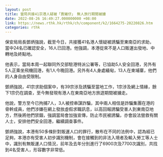 ```yaml
---
layout: post
title: 當局共接41宗港人疑被「賣豬仔」　無人旅行期間被擄
date: 2022-08-26 16:49:27.000000000 +08:00
link: https://news.rthk.hk/rthk/ch/component/k2/1664275-20220826.htm
categories: rthk
---
```


保安局局長鄧炳強說，截至今日，共接獲41名港人懷疑被誘騙至東南亞的求助，當中24名已確認安全，16人已回港。他強調，本港從來不是人口販運出發地、中轉地及終點地。

他表示，當局本周一起聯同外交部駐港特派公署等，已協助5人安全回港，另外有5人正乘坐飛機回港，有1人今晚回港。另外有4人身處緬甸，13人在柬埔寨，他們的人身自由受限制。

鄧炳強說，41宗求助個案中，有39宗涉及誘騙至當地工作，1宗涉及網上情緣，餘下1宗仍在調查，至今無發現有港人在東南亞地方旅遊期間被擄走。

他說，警方至今已拘捕7人，3人被控串謀詐騙，其中兩人相信是詐騙集團在港的骨幹成員，他們涉嫌在網上發放虛假求職訊息，以高回報誘騙受害人到東南亞地方，然後將他們禁錮，強調當局會加強宣傳，防止市民被誘騙，亦會設法營救有關人士，安排他們安全回港，繼續調查事件。

鄧炳強說，本港有50多條針對販運人口的罪行，散布在不同的法例中，認為經已足夠，本港亦有受害人初步識別機制，會在接觸到的非法入境者及輸入勞工等人士中，識別有無販運人口情況，前年及去年分別進行了6900次及7700次識別，共找到4名受害人，形容數字非常低。
